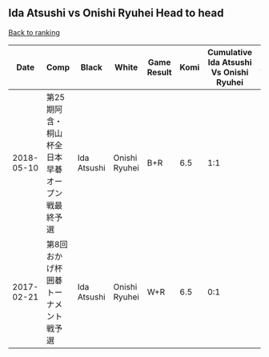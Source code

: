 ## Ida Atsushi vs Onishi Ryuhei Head to head

[Back to ranking](../../index.md)




| **Date** | **Comp** | **Black** | **White** | **Game Result** | **Komi** | **Cumulative Ida Atsushi Vs Onishi Ryuhei** | **Ida Atsushi Streak** | **Onishi Ryuhei Streak** | 
| --- | --- | --- | --- | --- | --- | --- | --- | --- |
| 2018-05-10 | 第25期阿含・桐山杯全日本早碁オープン戦最終予選 | Ida Atsushi | Onishi Ryuhei | B+R | 6.5 | 1:1 | 1 | 0 | 
| 2017-02-21 | 第8回おかげ杯囲碁トーナメント戦予選 | Ida Atsushi | Onishi Ryuhei | W+R | 6.5 | 0:1 | 0 | 1 |




